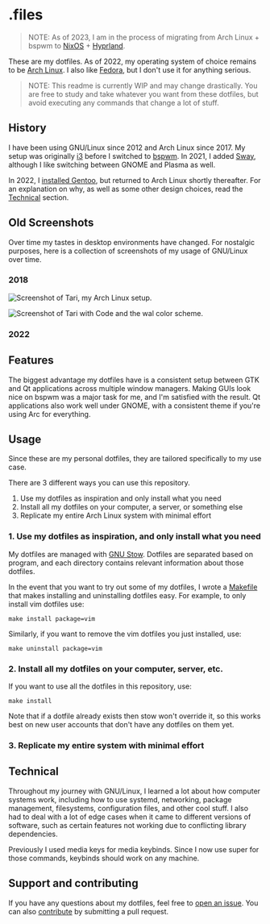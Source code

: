# .files

> NOTE: As of 2023, I am in the process of migrating from Arch Linux + bspwm to [NixOS](https://nixos.org/) + [Hyprland](https://hyprland.org/).

These are my dotfiles. As of 2022, my operating system of choice remains to be [Arch Linux](https://archlinux.org/). I also like [Fedora](https://getfedora.org/), but I don't use it for anything serious.

> NOTE: This readme is currently WIP and may change drastically. You are free to study and take whatever you want from these dotfiles, but avoid executing any commands that change a lot of stuff.

## History

I have been using GNU/Linux since 2012 and Arch Linux since 2017. My setup was originally [i3](https://i3wm.org/) before I switched to [bspwm](https://wiki.archlinux.org/title/Bspwm). In 2021, I added [Sway](https://swaywm.org/), although I like switching between GNOME and Plasma as well.

In 2022, I [installed Gentoo](https://wiki.gentoo.org/wiki/Handbook:AMD64/Full/Installation), but returned to Arch Linux shortly thereafter. For an explanation on why, as well as some other design choices, read the [Technical](#technical) section.

## Old Screenshots

Over time my tastes in desktop environments have changed. For nostalgic purposes, here is a collection of screenshots of my usage of GNU/Linux over time.

### 2018

![Screenshot of Tari, my Arch Linux setup.](./.archlinux/screenshots/01.jpg)

![Screenshot of Tari with Code and the wal color scheme.](./.archlinux/screenshots/code.jpg)

### 2022

## Features

The biggest advantage my dotfiles have is a consistent setup between GTK and Qt applications across multiple window managers. Making GUIs look nice on bspwm was a major task for me, and I'm satisfied with the result. Qt applications also work well under GNOME, with a consistent theme if you're using Arc for everything.

## Usage

Since these are my personal dotfiles, they are tailored specifically to my use case.

There are 3 different ways you can use this repository.

1. Use my dotfiles as inspiration and only install what you need
2. Install all my dotfiles on your computer, a server, or something else
3. Replicate my entire Arch Linux system with minimal effort

### 1. Use my dotfiles as inspiration, and only install what you need

My dotfiles are managed with [GNU Stow](https://www.gnu.org/software/stow/manual/stow.html). Dotfiles are separated based on program, and each directory contains relevant information about those dotfiles.

In the event that you want to try out some of my dotfiles, I wrote a [Makefile](./Makefile) that makes installing and uninstalling dotfiles easy. For example, to only install vim dotfiles use:

```
make install package=vim
```

Similarly, if you want to remove the vim dotfiles you just installed, use:

```
make uninstall package=vim
```

### 2. Install all my dotfiles on your computer, server, etc.

If you want to use all the dotfiles in this repository, use:

```
make install
```

Note that if a dotfile already exists then stow won't override it, so this works best on new user accounts that don't have any dotfiles on them yet.

### 3. Replicate my entire system with minimal effort

## Technical

Throughout my journey with GNU/Linux, I learned a lot about how computer systems work, including how to use systemd, networking, package management, filesystems, configuration files, and other cool stuff. I also had to deal with a lot of edge cases when it came to different versions of software, such as certain features not working due to conflicting library dependencies.

Previously I used media keys for media keybinds. Since I now use super for those commands, keybinds should work on any machine.

## Support and contributing

If you have any questions about my dotfiles, feel free to [open an issue](https://github.com/donovanglover/dotfiles/issues). You can also [contribute](./CONTRIBUTING.md) by submitting a pull request.
